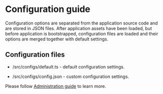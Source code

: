 # Configuration guide

Configuration options are separated from the application source code and are stored in JSON files.
After application assets have been loaded, but before application is bootstrapped,
configuration files are loaded and their options are merged together with default settings.

## Configuration files

- /src/configs/default.ts - default configuration settings.

- /src/configs/config.json - custom configuration settings.

Please follow [Administration guide](https://fullstackstart.atlassian.net/wiki/display/CR/CloudrockUI+configuration) to learn more.
